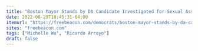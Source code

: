 ```yaml
---
title: "Boston Mayor Stands by DA Candidate Investigated for Sexual Assault"
date: 2022-08-29T18:45:31-04:00
itemurl: "https://freebeacon.com/democrats/boston-mayor-stands-by-da-candidate-investigated-for-sexual-assault/"
sites: "freebeacon.com"
tags: ["Michelle Wu", "Ricardo Arroyo"]
draft: false
---
```


